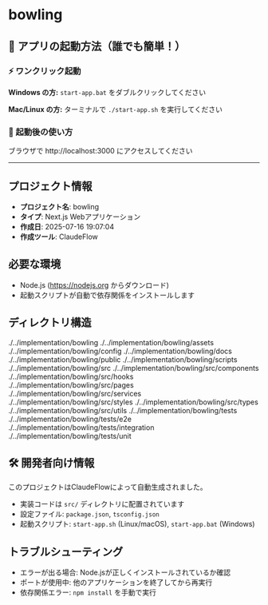 # bowling

## 🚀 アプリの起動方法（誰でも簡単！）

### ⚡ ワンクリック起動

**Windows の方:**
`start-app.bat` をダブルクリックしてください

**Mac/Linux の方:**
ターミナルで `./start-app.sh` を実行してください

### 📱 起動後の使い方
ブラウザで http://localhost:3000 にアクセスしてください

---

## プロジェクト情報
- **プロジェクト名**: bowling
- **タイプ**: Next.js Webアプリケーション
- **作成日**: 2025-07-16 19:07:04
- **作成ツール**: ClaudeFlow

## 必要な環境
- Node.js (https://nodejs.org からダウンロード)
- 起動スクリプトが自動で依存関係をインストールします

## ディレクトリ構造
./../implementation/bowling
./../implementation/bowling/assets
./../implementation/bowling/config
./../implementation/bowling/docs
./../implementation/bowling/public
./../implementation/bowling/scripts
./../implementation/bowling/src
./../implementation/bowling/src/components
./../implementation/bowling/src/hooks
./../implementation/bowling/src/pages
./../implementation/bowling/src/services
./../implementation/bowling/src/styles
./../implementation/bowling/src/types
./../implementation/bowling/src/utils
./../implementation/bowling/tests
./../implementation/bowling/tests/e2e
./../implementation/bowling/tests/integration
./../implementation/bowling/tests/unit

## 🛠️ 開発者向け情報
このプロジェクトはClaudeFlowによって自動生成されました。
- 実装コードは `src/` ディレクトリに配置されています
- 設定ファイル: `package.json`, `tsconfig.json`
- 起動スクリプト: `start-app.sh` (Linux/macOS), `start-app.bat` (Windows)

## トラブルシューティング
- エラーが出る場合: Node.jsが正しくインストールされているか確認
- ポートが使用中: 他のアプリケーションを終了してから再実行
- 依存関係エラー: `npm install` を手動で実行

